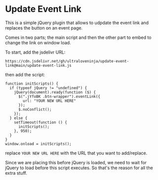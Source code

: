 # Update Event Link

This is a simple jQuery plugin that allows to udpdate the event link and replaces the button on an event page.

Comes in two parts; the main script and then the other part to embed to change the link on window load.

To start, add the jsdelivr URL:

`https://cdn.jsdelivr.net/gh/ultraloveninja/update-event-link@main/update-event-link.js`

then add the script:

```
function initScripts() {
  if (typeof jQuery != "undefined") {
    jQuery(document).ready(function ($) {
      $(".jYfoBK .btn-wrapper").eventLink({
        url: "YOUR NEW URL HERE"
      });
      $.noConflict();
    });
  } else {
    setTimeout(function () {
      initScripts();
    }, 950);
  }
}
window.onload = initScripts();
```

replace `YOUR NEW URL HERE` with the URL that you want to add/replace.

Since we are placing this before jQuery is loaded, we need to wait for jQuery to load before this script executes. So that's the reason for all the extra stuff.


